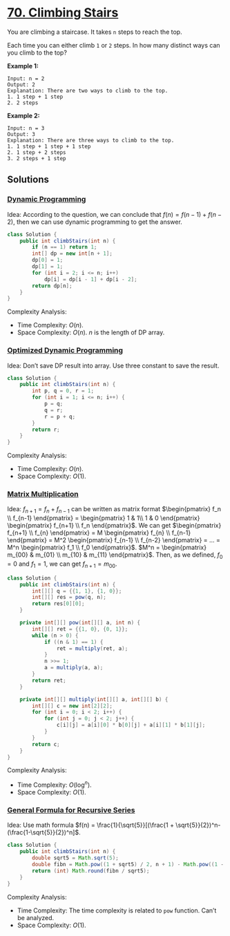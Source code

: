 # [70. Climbing Stairs](https://leetcode.com/problems/climbing-stairs/)

You are climbing a staircase. It takes `n` steps to reach the top.

Each time you can either climb `1` or `2` steps. In how many distinct ways can you climb to the top?

**Example 1:**

```
Input: n = 2
Output: 2
Explanation: There are two ways to climb to the top.
1. 1 step + 1 step
2. 2 steps
```

**Example 2:**

```
Input: n = 3
Output: 3
Explanation: There are three ways to climb to the top.
1. 1 step + 1 step + 1 step
2. 1 step + 2 steps
3. 2 steps + 1 step
```

## Solutions
### [Dynamic Programming](./ClimbingStairs.java)

Idea: According to the question, we can conclude that $f(n)=f(n-1)+f(n-2)$, then we can use dynamic programming to get the answer.

```java
class Solution {
    public int climbStairs(int n) {
        if (n == 1) return 1;
        int[] dp = new int[n + 1];
        dp[0] = 1;
        dp[1] = 1;
        for (int i = 2; i <= n; i++)
            dp[i] = dp[i - 1] + dp[i - 2];
        return dp[n];
    }
}
```

Complexity Analysis:

- Time Complexity: $O(n)$.
- Space Complexity: $O(n)$. $n$ is the length of DP array.

### [Optimized Dynamic Programming](./ClimbingStairs2.java)

Idea: Don’t save DP result into array. Use three constant to save the result.

```java
class Solution {
    public int climbStairs(int n) {
        int p, q = 0, r = 1;
        for (int i = 1; i <= n; i++) {
            p = q;
            q = r;
            r = p + q;
        }
        return r;
    }
}
```

Complexity Analysis:

- Time Complexity: $O(n)$.
- Space Complexity: $O(1)$.

### [Matrix Multiplication](./ClimbingStairs3.java)

Idea: $f_{n+1}=f_n+f_{n-1}$ can be written as matrix format $\begin{pmatrix}
f_n \\
f_{n-1}
\end{pmatrix} =
\begin{pmatrix}
1 & 1\\
1 & 0
\end{pmatrix}
\begin{pmatrix}
f_{n+1} \\
f_n
\end{pmatrix}$. We can get $\begin{pmatrix}
f_{n+1} \\
f_{n}
\end{pmatrix} =
M
\begin{pmatrix}
f_{n} \\
f_{n-1}
\end{pmatrix} =
M^2
\begin{pmatrix}
f_{n-1} \\
f_{n-2}
\end{pmatrix} =
... =
M^n
\begin{pmatrix}
f_1 \\
f_0
\end{pmatrix}$.  $M^n =
\begin{pmatrix}
m_{00} & m_{01} \\
m_{10} & m_{11}
\end{pmatrix}$. Then, as we defined, $f_0 = 0$ and $f_1 = 1$, we can get $f_{n+1}=m_{00}$.

```java
class Solution {
    public int climbStairs(int n) {
        int[][] q = {{1, 1}, {1, 0}};
        int[][] res = pow(q, n);
        return res[0][0];
    }

    private int[][] pow(int[][] a, int n) {
        int[][] ret = {{1, 0}, {0, 1}};
        while (n > 0) {
            if ((n & 1) == 1) {
                ret = multiply(ret, a);
            }
            n >>= 1;
            a = multiply(a, a);
        }
        return ret;
    }

    private int[][] multiply(int[][] a, int[][] b) {
        int[][] c = new int[2][2];
        for (int i = 0; i < 2; i++) {
            for (int j = 0; j < 2; j++) {
                c[i][j] = a[i][0] * b[0][j] + a[i][1] * b[1][j];
            }
        }
        return c;
    }
}
```

Complexity Analysis:

- Time Complexity: $O(\log^n)$.
- Space Complexity: $O(1)$.

### [General Formula for Recursive Series](./ClimbingStairs4.java)

Idea: Use math formula $f(n) = \frac{1}{\sqrt{5}}[(\frac{1 + \sqrt{5}}{2})^n-(\frac{1-\sqrt{5}}{2})^n]$.

```java
class Solution {
    public int climbStairs(int n) {
        double sqrt5 = Math.sqrt(5);
        double fibn = Math.pow((1 + sqrt5) / 2, n + 1) - Math.pow((1 - sqrt5) / 2, n + 1);
        return (int) Math.round(fibn / sqrt5);
    }
}
```

Complexity Analysis:

- Time Complexity: The time complexity is related to `pow` function. Can’t be analyzed.
- Space Complexity: $O(1)$.

